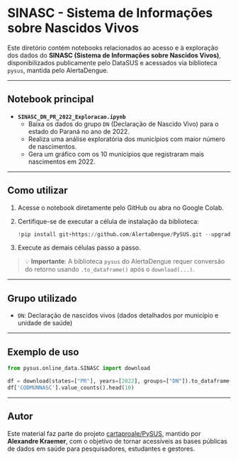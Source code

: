 # SINASC - Sistema de Informações sobre Nascidos Vivos

Este diretório contém notebooks relacionados ao acesso e à exploração dos dados do **SINASC (Sistema de Informações sobre Nascidos Vivos)**, disponibilizados publicamente pelo DataSUS e acessados via biblioteca `pysus`, mantida pelo AlertaDengue.

---

## Notebook principal

- **`SINASC_DN_PR_2022_Exploracao.ipynb`**
  - Baixa os dados do grupo `DN` (Declaração de Nascido Vivo) para o estado do Paraná no ano de 2022.
  - Realiza uma análise exploratória dos municípios com maior número de nascimentos.
  - Gera um gráfico com os 10 municípios que registraram mais nascimentos em 2022.

---

## Como utilizar

1. Acesse o notebook diretamente pelo GitHub ou abra no Google Colab.
2. Certifique-se de executar a célula de instalação da biblioteca:

   ```python
   !pip install git+https://github.com/AlertaDengue/PySUS.git --upgrade
   ```

3. Execute as demais células passo a passo.

> 💡 **Importante**: A biblioteca `pysus` do AlertaDengue requer conversão do retorno usando `.to_dataframe()` após o `download(...)`.

---

## Grupo utilizado

- `DN`: Declaração de nascidos vivos (dados detalhados por município e unidade de saúde)

---

## Exemplo de uso

```python
from pysus.online_data.SINASC import download

df = download(states=["PR"], years=[2022], groups=["DN"]).to_dataframe()
df['CODMUNNASC'].value_counts().head(10)
```

---

## Autor

Este material faz parte do projeto [cartaproale/PySUS](https://github.com/cartaproale/PySUS), mantido por **Alexandre Kraemer**, com o objetivo de tornar acessíveis as bases públicas de dados em saúde para pesquisadores, estudantes e gestores.
